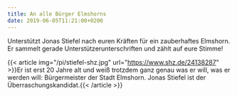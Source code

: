 ```yaml
---
title: An alle Bürger Elmshorns
date: 2019-06-05T11:21:00+0200
---
```


Unterstützt Jonas Stiefel nach euren Kräften für ein zauberhaftes Elmshorn. Er sammelt gerade Unterstützerunterschriften und zählt auf eure Stimme!

{{< article img="/pi/stiefel-shz.jpg" url="https://www.shz.de/24138287" >}}Er ist erst 20 Jahre alt und weiß trotzdem ganz genau was  er will, was er werden will: Bürgermeister der Stadt Elmshorn. Jonas Stiefel ist der Überraschungskandidat.{{< /article >}}

